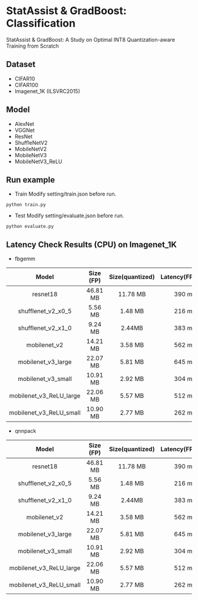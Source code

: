 # StatAssist & GradBoost: Classification
StatAssist & GradBoost: A Study on Optimal INT8 Quantization-aware Training from Scratch

## Dataset
- CIFAR10
- CIFAR100
- Imagenet_1K (ILSVRC2015)

## Model
- AlexNet
- VGGNet
- ResNet
- ShuffleNetV2
- MobileNetV2
- MobileNetV3
- MobileNetV3_ReLU

## Run example

- Train
Modify setting/train.json before run.   
```shell
python train.py

```
- Test
Modify setting/evaluate.json before run.   
```shell
python evaluate.py

```

## Latency Check Results (CPU) on Imagenet_1K

- fbgemm 

| Model   | Size (FP) | Size(quantized) | Latency(FP) | Latency(quantized)|
|:-------:|:---------:|:---------------:|------------:|------------------:|
|resnet18 | 46.81 MB | 11.78 MB | 390 ms  | 187 ms |
|shufflenet_v2_x0_5| 5.56 MB | 1.48 MB | 216 ms  | 128 ms |
|shufflenet_v2_x1_0| 9.24 MB | 2.44MB | 383 ms  | 355 ms |
|mobilenet_v2| 14.21 MB | 3.58 MB | 562 ms  | 108 ms |
|mobilenet_v3_large| 22.07 MB | 5.81 MB | 645 ms  | 431 ms |
|mobilenet_v3_small| 10.91 MB | 2.92 MB | 304 ms  | 276 ms |
|mobilenet_v3_ReLU_large| 22.06 MB | 5.57 MB | 512 ms  | 232 ms |
|mobilenet_v3_ReLU_small| 10.90 MB | 2.77 MB | 262 ms  | 150 ms |

- qnnpack

| Model   | Size (FP) | Size(quantized) | Latency(FP) | Latency(quantized)|
|:-------:|:---------:|:---------------:|------------:|------------------:|
|resnet18 | 46.81 MB | 11.78 MB | 390 ms  | 191 ms |
|shufflenet_v2_x0_5| 5.56 MB | 1.48 MB | 216 ms  | 124 ms |
|shufflenet_v2_x1_0| 9.24 MB | 2.44MB | 383 ms  | 350 ms |
|mobilenet_v2| 14.21 MB | 3.58 MB | 562 ms  | 97 ms |
|mobilenet_v3_large| 22.07 MB | 5.81 MB | 645 ms  | 422 ms |
|mobilenet_v3_small| 10.91 MB | 2.92 MB | 304 ms  | 272 ms |
|mobilenet_v3_ReLU_large| 22.06 MB | 5.57 MB | 512 ms  | 232 ms |
|mobilenet_v3_ReLU_small| 10.90 MB | 2.77 MB | 262 ms  | 151 ms |